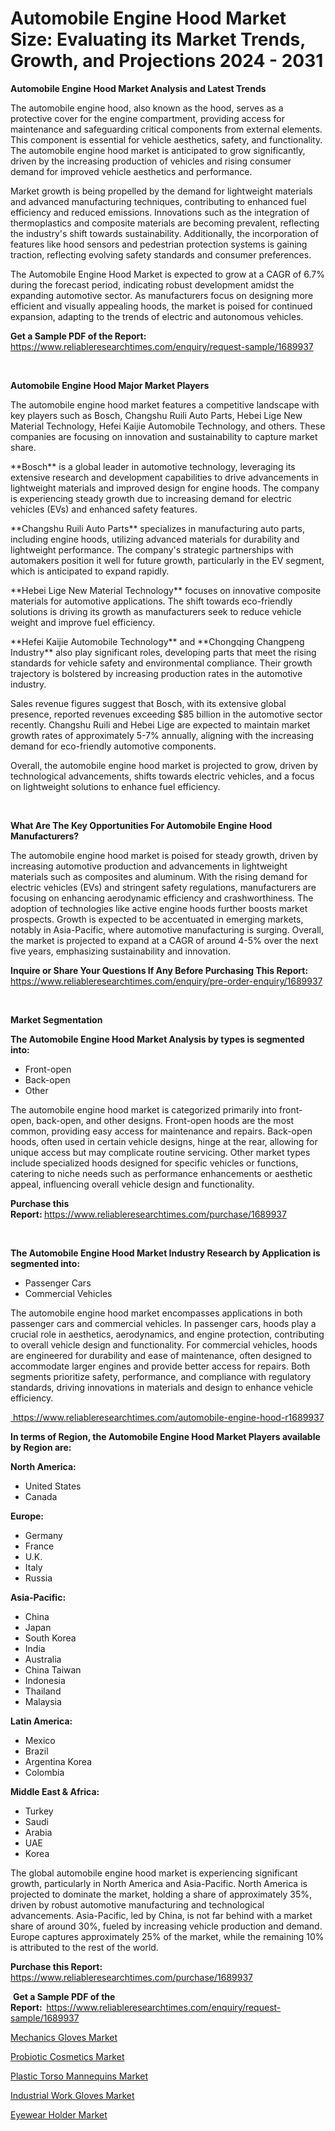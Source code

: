 <p><h1>Automobile Engine Hood Market Size: Evaluating its Market Trends, Growth, and Projections 2024 - 2031</h1></p><p><strong>Automobile Engine Hood Market Analysis and Latest Trends</strong></p>
<p><p>The automobile engine hood, also known as the hood, serves as a protective cover for the engine compartment, providing access for maintenance and safeguarding critical components from external elements. This component is essential for vehicle aesthetics, safety, and functionality. The automobile engine hood market is anticipated to grow significantly, driven by the increasing production of vehicles and rising consumer demand for improved vehicle aesthetics and performance.</p><p>Market growth is being propelled by the demand for lightweight materials and advanced manufacturing techniques, contributing to enhanced fuel efficiency and reduced emissions. Innovations such as the integration of thermoplastics and composite materials are becoming prevalent, reflecting the industry's shift towards sustainability. Additionally, the incorporation of features like hood sensors and pedestrian protection systems is gaining traction, reflecting evolving safety standards and consumer preferences.</p><p>The Automobile Engine Hood Market is expected to grow at a CAGR of 6.7% during the forecast period, indicating robust development amidst the expanding automotive sector. As manufacturers focus on designing more efficient and visually appealing hoods, the market is poised for continued expansion, adapting to the trends of electric and autonomous vehicles.</p></p>
<p><strong>Get a Sample PDF of the Report:&nbsp;</strong> <a href="https://www.reliableresearchtimes.com/enquiry/request-sample/1689937?utm_campaign=1625&utm_medium=2&utm_source=Github&utm_content=ia&utm_term=17102024&utm_id=automobile-engine-hood">https://www.reliableresearchtimes.com/enquiry/request-sample/1689937</a></p>
<p>&nbsp;</p>
<p><strong>Automobile Engine Hood Major Market Players</strong></p>
<p><p>The automobile engine hood market features a competitive landscape with key players such as Bosch, Changshu Ruili Auto Parts, Hebei Lige New Material Technology, Hefei Kaijie Automobile Technology, and others. These companies are focusing on innovation and sustainability to capture market share.</p><p>**Bosch** is a global leader in automotive technology, leveraging its extensive research and development capabilities to drive advancements in lightweight materials and improved design for engine hoods. The company is experiencing steady growth due to increasing demand for electric vehicles (EVs) and enhanced safety features.</p><p>**Changshu Ruili Auto Parts** specializes in manufacturing auto parts, including engine hoods, utilizing advanced materials for durability and lightweight performance. The company's strategic partnerships with automakers position it well for future growth, particularly in the EV segment, which is anticipated to expand rapidly.</p><p>**Hebei Lige New Material Technology** focuses on innovative composite materials for automotive applications. The shift towards eco-friendly solutions is driving its growth as manufacturers seek to reduce vehicle weight and improve fuel efficiency.</p><p>**Hefei Kaijie Automobile Technology** and **Chongqing Changpeng Industry** also play significant roles, developing parts that meet the rising standards for vehicle safety and environmental compliance. Their growth trajectory is bolstered by increasing production rates in the automotive industry.</p><p>Sales revenue figures suggest that Bosch, with its extensive global presence, reported revenues exceeding $85 billion in the automotive sector recently. Changshu Ruili and Hebei Lige are expected to maintain market growth rates of approximately 5-7% annually, aligning with the increasing demand for eco-friendly automotive components. </p><p>Overall, the automobile engine hood market is projected to grow, driven by technological advancements, shifts towards electric vehicles, and a focus on lightweight solutions to enhance fuel efficiency.</p></p>
<p>&nbsp;</p>
<p><strong>What Are The Key Opportunities For Automobile Engine Hood Manufacturers?</strong></p>
<p><p>The automobile engine hood market is poised for steady growth, driven by increasing automotive production and advancements in lightweight materials such as composites and aluminum. With the rising demand for electric vehicles (EVs) and stringent safety regulations, manufacturers are focusing on enhancing aerodynamic efficiency and crashworthiness. The adoption of technologies like active engine hoods further boosts market prospects. Growth is expected to be accentuated in emerging markets, notably in Asia-Pacific, where automotive manufacturing is surging. Overall, the market is projected to expand at a CAGR of around 4-5% over the next five years, emphasizing sustainability and innovation.</p></p>
<p><strong>Inquire or Share Your Questions If Any Before Purchasing This Report:</strong> <a href="https://www.reliableresearchtimes.com/enquiry/pre-order-enquiry/1689937?utm_campaign=1625&utm_medium=2&utm_source=Github&utm_content=ia&utm_term=17102024&utm_id=automobile-engine-hood">https://www.reliableresearchtimes.com/enquiry/pre-order-enquiry/1689937</a></p>
<p>&nbsp;</p>
<p><strong>Market Segmentation</strong></p>
<p><strong>The Automobile Engine Hood Market Analysis by types is segmented into:</strong></p>
<p><ul><li>Front-open</li><li>Back-open</li><li>Other</li></ul></p>
<p><p>The automobile engine hood market is categorized primarily into front-open, back-open, and other designs. Front-open hoods are the most common, providing easy access for maintenance and repairs. Back-open hoods, often used in certain vehicle designs, hinge at the rear, allowing for unique access but may complicate routine servicing. Other market types include specialized hoods designed for specific vehicles or functions, catering to niche needs such as performance enhancements or aesthetic appeal, influencing overall vehicle design and functionality.</p></p>
<p><strong>Purchase this Report:&nbsp;</strong><a href="https://www.reliableresearchtimes.com/purchase/1689937?utm_campaign=1625&utm_medium=2&utm_source=Github&utm_content=ia&utm_term=17102024&utm_id=automobile-engine-hood">https://www.reliableresearchtimes.com/purchase/1689937</a></p>
<p>&nbsp;</p>
<p><strong>The Automobile Engine Hood Market Industry Research by Application is segmented into:</strong></p>
<p><ul><li>Passenger Cars</li><li>Commercial Vehicles</li></ul></p>
<p><p>The automobile engine hood market encompasses applications in both passenger cars and commercial vehicles. In passenger cars, hoods play a crucial role in aesthetics, aerodynamics, and engine protection, contributing to overall vehicle design and functionality. For commercial vehicles, hoods are engineered for durability and ease of maintenance, often designed to accommodate larger engines and provide better access for repairs. Both segments prioritize safety, performance, and compliance with regulatory standards, driving innovations in materials and design to enhance vehicle efficiency.</p></p>
<p><a href="https://www.reliableresearchtimes.com/automobile-engine-hood-r1689937?utm_campaign=1625&utm_medium=2&utm_source=Github&utm_content=ia&utm_term=17102024&utm_id=automobile-engine-hood">&nbsp;https://www.reliableresearchtimes.com/automobile-engine-hood-r1689937</a></p>
<p><strong>In terms of Region, the Automobile Engine Hood Market Players available by Region are:</strong></p>
<p>
    <p> <strong> North America: </strong>
        <ul>
            <li>United States</li>
            <li>Canada</li>
        </ul>
        </p> 
    <p> <strong> Europe: </strong>
        <ul>
            <li>Germany</li>
            <li>France</li>
            <li>U.K.</li>
            <li>Italy</li>
            <li>Russia</li>
        </ul>
        </p> 
    <p> <strong> Asia-Pacific: </strong>
        <ul>
            <li>China</li>
            <li>Japan</li>
            <li>South Korea</li>
            <li>India</li>
            <li>Australia</li>
            <li>China Taiwan</li>
            <li>Indonesia</li>
            <li>Thailand</li>
            <li>Malaysia</li>
        </ul>
        </p> 
    <p> <strong> Latin America: </strong>
        <ul>
            <li>Mexico</li>
            <li>Brazil</li>
            <li>Argentina Korea</li>
            <li>Colombia</li>
        </ul>
        </p> 
    <p> <strong> Middle East & Africa: </strong>
        <ul>
            <li>Turkey</li>
            <li>Saudi</li>
            <li>Arabia</li>
            <li>UAE</li>
            <li>Korea</li>
        </ul>
    </p>
    </p>
<p><p>The global automobile engine hood market is experiencing significant growth, particularly in North America and Asia-Pacific. North America is projected to dominate the market, holding a share of approximately 35%, driven by robust automotive manufacturing and technological advancements. Asia-Pacific, led by China, is not far behind with a market share of around 30%, fueled by increasing vehicle production and demand. Europe captures approximately 25% of the market, while the remaining 10% is attributed to the rest of the world.</p></p>
<p><strong>Purchase this Report: </strong><a href="https://www.reliableresearchtimes.com/purchase/1689937?utm_campaign=1625&utm_medium=2&utm_source=Github&utm_content=ia&utm_term=17102024&utm_id=automobile-engine-hood">https://www.reliableresearchtimes.com/purchase/1689937</a></p>
<p>&nbsp;<strong>Get a Sample PDF of the Report:&nbsp;&nbsp;</strong><a href="https://www.reliableresearchtimes.com/enquiry/request-sample/1689937?utm_campaign=1625&utm_medium=2&utm_source=Github&utm_content=ia&utm_term=17102024&utm_id=automobile-engine-hood">https://www.reliableresearchtimes.com/enquiry/request-sample/1689937</a></p>
<p><strong></strong></p>
<p><p><a href="https://www.linkedin.com/pulse/strategic-roadmap-global-mechanics-gloves-market-insights-4kife?utm_campaign=1625&utm_medium=2&utm_source=Github&utm_content=ia&utm_term=17102024&utm_id=automobile-engine-hood">Mechanics Gloves Market</a></p><p><a href="https://www.linkedin.com/pulse/comprehensive-probiotic-cosmetics-market-report-segmentation-lme6e?utm_campaign=1625&utm_medium=2&utm_source=Github&utm_content=ia&utm_term=17102024&utm_id=automobile-engine-hood">Probiotic Cosmetics Market</a></p><p><a href="https://www.linkedin.com/pulse/plastic-torso-mannequins-market-growth-segmentation-regional-jfpue?utm_campaign=1625&utm_medium=2&utm_source=Github&utm_content=ia&utm_term=17102024&utm_id=automobile-engine-hood">Plastic Torso Mannequins Market</a></p><p><a href="https://www.linkedin.com/pulse/industrial-work-gloves-market-drivers-challenges-forecast-7uale?utm_campaign=1625&utm_medium=2&utm_source=Github&utm_content=ia&utm_term=17102024&utm_id=automobile-engine-hood">Industrial Work Gloves Market</a></p><p><a href="https://www.linkedin.com/pulse/opportunities-challenges-eyewear-holder-market-strategic-qtmae?utm_campaign=1625&utm_medium=2&utm_source=Github&utm_content=ia&utm_term=17102024&utm_id=automobile-engine-hood">Eyewear Holder Market</a></p></p>